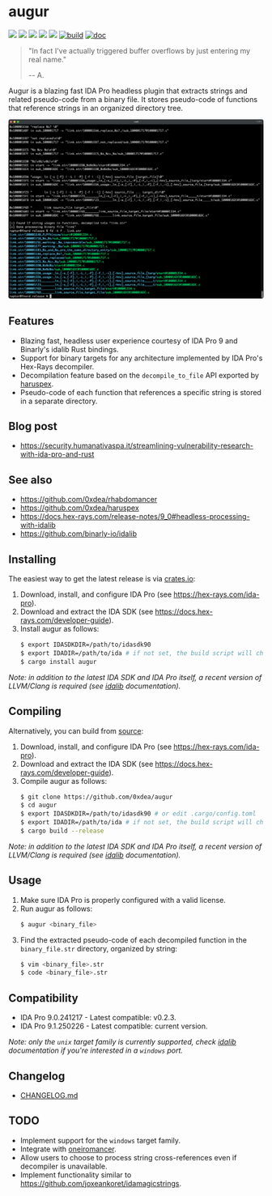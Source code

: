 # augur

[![](https://img.shields.io/github/stars/0xdea/augur.svg?style=flat&color=yellow)](https://github.com/0xdea/augur)
[![](https://img.shields.io/crates/v/augur?style=flat&color=green)](https://crates.io/crates/augur)
[![](https://img.shields.io/crates/d/augur?style=flat&color=red)](https://crates.io/crates/augur)
[![](https://img.shields.io/badge/twitter-%400xdea-blue.svg)](https://twitter.com/0xdea)
[![](https://img.shields.io/badge/mastodon-%40raptor-purple.svg)](https://infosec.exchange/@raptor)
[![build](https://github.com/0xdea/augur/actions/workflows/build.yml/badge.svg)](https://github.com/0xdea/augur/actions/workflows/build.yml)
[![doc](https://github.com/0xdea/augur/actions/workflows/doc.yml/badge.svg)](https://github.com/0xdea/augur/actions/workflows/doc.yml)

> "In fact I've actually triggered buffer overflows by just entering my real name."
>
> -- A.

Augur is a blazing fast IDA Pro headless plugin that extracts strings and related pseudo-code from a binary file.
It stores pseudo-code of functions that reference strings in an organized directory tree.

![](https://raw.githubusercontent.com/0xdea/augur/master/.img/screen01.png)

## Features

* Blazing fast, headless user experience courtesy of IDA Pro 9 and Binarly's idalib Rust bindings.
* Support for binary targets for any architecture implemented by IDA Pro's Hex-Rays decompiler.
* Decompilation feature based on the `decompile_to_file` API exported by [haruspex](https://github.com/0xdea/haruspex).
* Pseudo-code of each function that references a specific string is stored in a separate directory.

## Blog post

* <https://security.humanativaspa.it/streamlining-vulnerability-research-with-ida-pro-and-rust>

## See also

* <https://github.com/0xdea/rhabdomancer>
* <https://github.com/0xdea/haruspex>
* <https://docs.hex-rays.com/release-notes/9_0#headless-processing-with-idalib>
* <https://github.com/binarly-io/idalib>

## Installing

The easiest way to get the latest release is via [crates.io](https://crates.io/crates/augur):

1. Download, install, and configure IDA Pro (see <https://hex-rays.com/ida-pro>).
2. Download and extract the IDA SDK (see <https://docs.hex-rays.com/developer-guide>).
3. Install augur as follows:
    ```sh
    $ export IDASDKDIR=/path/to/idasdk90
    $ export IDADIR=/path/to/ida # if not set, the build script will check common locations
    $ cargo install augur
    ```

*Note: in addition to the latest IDA SDK and IDA Pro itself, a recent version of LLVM/Clang is required
(see [idalib](https://github.com/binarly-io/idalib) documentation).*

## Compiling

Alternatively, you can build from [source](https://github.com/0xdea/augur):

1. Download, install, and configure IDA Pro (see <https://hex-rays.com/ida-pro>).
2. Download and extract the IDA SDK (see <https://docs.hex-rays.com/developer-guide>).
3. Compile augur as follows:
    ```sh
    $ git clone https://github.com/0xdea/augur
    $ cd augur
    $ export IDASDKDIR=/path/to/idasdk90 # or edit .cargo/config.toml
    $ export IDADIR=/path/to/ida # if not set, the build script will check common locations
    $ cargo build --release
    ```

*Note: in addition to the latest IDA SDK and IDA Pro itself, a recent version of LLVM/Clang is required
(see [idalib](https://github.com/binarly-io/idalib) documentation).*

## Usage

1. Make sure IDA Pro is properly configured with a valid license.
2. Run augur as follows:
    ```sh
    $ augur <binary_file>
    ```
3. Find the extracted pseudo-code of each decompiled function in the `binary_file.str` directory, organized by string:
    ```sh
    $ vim <binary_file>.str
    $ code <binary_file>.str
    ```

## Compatibility

* IDA Pro 9.0.241217 - Latest compatible: v0.2.3.
* IDA Pro 9.1.250226 - Latest compatible: current version.

*Note: only the `unix` target family is currently supported, check [idalib](https://github.com/binarly-io/idalib)
documentation if you're interested in a `windows` port.*

## Changelog

* [CHANGELOG.md](CHANGELOG.md)

## TODO

* Implement support for the `windows` target family.
* Integrate with [oneiromancer](https://github.com/0xdea/oneiromancer).
* Allow users to choose to process string cross-references even if decompiler is unavailable.
* Implement functionality similar to <https://github.com/joxeankoret/idamagicstrings>.
